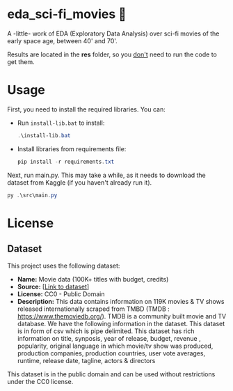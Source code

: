 # eda_sci-fi_movies :rocket:

A -little- work of EDA (Exploratory Data Analysis) over sci-fi movies of the early space age, between 40' and 70'.

Results are located in the **res** folder, so you <ins>don't</ins> need to run the code to get them.

# Usage

First, you need to install the required libraries. You can:
* Run `install-lib.bat` to install:
    ```powershell
    .\install-lib.bat
    ```
* Install libraries from requirements file:
    ```powershell
    pip install -r requirements.txt
    ```
Next, run main.py. This may take a while, as it needs to download the dataset from Kaggle (if you haven't already run it).
```powershell
py .\src\main.py
```


# License

## Dataset

This project uses the following dataset:

- **Name:** Movie data (100K+ titles with budget, credits)
- **Source:** [[Link to dataset](https://www.kaggle.com/datasets/kakarlaramcharan/tmdb-data-0920)]
- **License:** CC0 - Public Domain
- **Description:** This data contains information on 119K movies & TV shows released internationally scraped from TMBD (TMDB : https://www.themoviedb.org/). TMDB is a community built movie and TV database. We have the following information in the dataset. This dataset is in form of csv which is pipe delimited. This dataset has rich information on title, synposis, year of release, budget, revenue , popularity, original language in which movie/tv show was produced, production companies, production countries, user vote averages, runtime, release date, tagline, actors & directors

This dataset is in the public domain and can be used without restrictions under the CC0 license.